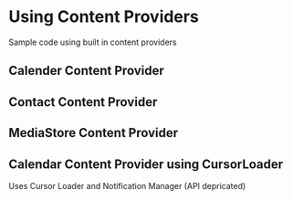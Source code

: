 # Using Content Providers
Sample code using built in content providers
## Calender Content Provider  
## Contact Content Provider  
## MediaStore Content Provider  
## Calendar Content Provider using CursorLoader 
Uses Cursor Loader and Notification Manager
(API depricated)
